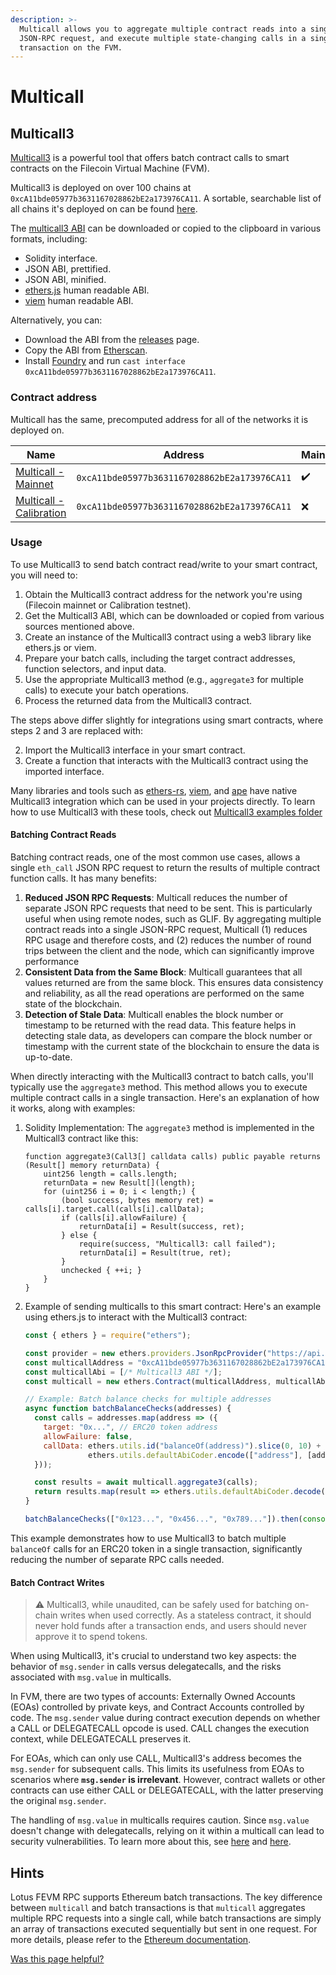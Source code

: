 ```yaml
---
description: >-
  Multicall allows you to aggregate multiple contract reads into a single
  JSON-RPC request, and execute multiple state-changing calls in a single
  transaction on the FVM.
---
```


# Multicall

## Multicall3

[Multicall3](https://www.multicall3.com/) is a powerful tool that offers batch contract calls to smart contracts on the Filecoin Virtual Machine (FVM).

Multicall3 is deployed on over 100 chains at `0xcA11bde05977b3631167028862bE2a173976CA11`. A sortable, searchable list of all chains it's deployed on can be found [here](https://multicall3.com/deployments).

The [multicall3 ABI](https://multicall3.com/abi) can be downloaded or copied to the clipboard in various formats, including:

* Solidity interface.
* JSON ABI, prettified.
* JSON ABI, minified.
* [ethers.js](https://docs.ethers.org/v5/) human readable ABI.
* [viem](https://viem.sh/) human readable ABI.

Alternatively, you can:

* Download the ABI from the [releases](https://github.com/mds1/multicall/releases) page.
* Copy the ABI from [Etherscan](https://etherscan.io/address/0xcA11bde05977b3631167028862bE2a173976CA11#code).
* Install [Foundry](https://github.com/gakonst/foundry/) and run `cast interface 0xcA11bde05977b3631167028862bE2a173976CA11`.

### Contract address

Multicall has the same, precomputed address for all of the networks it is deployed on.

| Name                                                                                                             | Address                                      | Mainnet | Calibration |
| ---------------------------------------------------------------------------------------------------------------- | -------------------------------------------- | ------- | ----------- |
| [Multicall - Mainnet](https://filfox.info/en/address/0xcA11bde05977b3631167028862bE2a173976CA11?t=3)             | `0xcA11bde05977b3631167028862bE2a173976CA11` | ✔️      | ❌           |
| [Multicall - Calibration](https://calibration.filscan.io/en/address/0xcA11bde05977b3631167028862bE2a173976CA11/) | `0xcA11bde05977b3631167028862bE2a173976CA11` | ❌       | ✔️          |

### Usage

To use Multicall3 to send batch contract read/write to your smart contract, you will need to:

1. Obtain the Multicall3 contract address for the network you're using (Filecoin mainnet or Calibration testnet).
2. Get the Multicall3 ABI, which can be downloaded or copied from various sources mentioned above.
3. Create an instance of the Multicall3 contract using a web3 library like ethers.js or viem.
4. Prepare your batch calls, including the target contract addresses, function selectors, and input data.
5. Use the appropriate Multicall3 method (e.g., `aggregate3` for multiple calls) to execute your batch operations.
6. Process the returned data from the Multicall3 contract.

The steps above differ slightly for integrations using smart contracts, where steps 2 and 3 are replaced with:

2. Import the Multicall3 interface in your smart contract.
3. Create a function that interacts with the Multicall3 contract using the imported interface.

Many libraries and tools such as [ethers-rs](https://docs.rs/ethers/latest/ethers/), [viem](https://viem.sh/), and [ape](https://apeworx.io/) have native Multicall3 integration which can be used in your projects directly. To learn how to use Multicall3 with these tools, check out [Multicall3 examples folder](https://github.com/mds1/multicall/blob/main/examples)

#### Batching Contract Reads

Batching contract reads, one of the most common use cases, allows a single `eth_call` JSON RPC request to return the results of multiple contract function calls. It has many benefits:

1. **Reduced JSON RPC Requests**: Multicall reduces the number of separate JSON RPC requests that need to be sent. This is particularly useful when using remote nodes, such as GLIF. By aggregating multiple contract reads into a single JSON-RPC request, Multicall (1) reduces RPC usage and therefore costs, and (2) reduces the number of round trips between the client and the node, which can significantly improve performance
2. **Consistent Data from the Same Block**: Multicall guarantees that all values returned are from the same block. This ensures data consistency and reliability, as all the read operations are performed on the same state of the blockchain.
3. **Detection of Stale Data**: Multicall enables the block number or timestamp to be returned with the read data. This feature helps in detecting stale data, as developers can compare the block number or timestamp with the current state of the blockchain to ensure the data is up-to-date.

When directly interacting with the Multicall3 contract to batch calls, you'll typically use the `aggregate3` method. This method allows you to execute multiple contract calls in a single transaction. Here's an explanation of how it works, along with examples:

1.  Solidity Implementation: The `aggregate3` method is implemented in the Multicall3 contract like this:

    ```solidity
    function aggregate3(Call3[] calldata calls) public payable returns (Result[] memory returnData) {
        uint256 length = calls.length;
        returnData = new Result[](length);
        for (uint256 i = 0; i < length;) {
            (bool success, bytes memory ret) = calls[i].target.call(calls[i].callData);
            if (calls[i].allowFailure) {
                returnData[i] = Result(success, ret);
            } else {
                require(success, "Multicall3: call failed");
                returnData[i] = Result(true, ret);
            }
            unchecked { ++i; }
        }
    }
    ```
2.  Example of sending multicalls to this smart contract: Here's an example using ethers.js to interact with the Multicall3 contract:

    ```javascript
    const { ethers } = require("ethers");

    const provider = new ethers.providers.JsonRpcProvider("https://api.node.glif.io/rpc/v1");
    const multicallAddress = "0xcA11bde05977b3631167028862bE2a173976CA11";
    const multicallAbi = [/* Multicall3 ABI */];
    const multicall = new ethers.Contract(multicallAddress, multicallAbi, provider);

    // Example: Batch balance checks for multiple addresses
    async function batchBalanceChecks(addresses) {
      const calls = addresses.map(address => ({
        target: "0x...", // ERC20 token address
        allowFailure: false,
        callData: ethers.utils.id("balanceOf(address)").slice(0, 10) + 
                  ethers.utils.defaultAbiCoder.encode(["address"], [address]).slice(2)
      }));

      const results = await multicall.aggregate3(calls);
      return results.map(result => ethers.utils.defaultAbiCoder.decode(["uint256"], result.returnData)[0]);
    }

    batchBalanceChecks(["0x123...", "0x456...", "0x789..."]).then(console.log);
    ```

This example demonstrates how to use Multicall3 to batch multiple `balanceOf` calls for an ERC20 token in a single transaction, significantly reducing the number of separate RPC calls needed.

#### Batch Contract Writes

> :warning: Multicall3, while unaudited, can be safely used for batching on-chain writes when used correctly. As a stateless contract, it should never hold funds after a transaction ends, and users should never approve it to spend tokens.

When using Multicall3, it's crucial to understand two key aspects: the behavior of `msg.sender` in calls versus delegatecalls, and the risks associated with `msg.value` in multicalls.

In FVM, there are two types of accounts: Externally Owned Accounts (EOAs) controlled by private keys, and Contract Accounts controlled by code. The `msg.sender` value during contract execution depends on whether a CALL or DELEGATECALL opcode is used. CALL changes the execution context, while DELEGATECALL preserves it.

For EOAs, which can only use CALL, Multicall3's address becomes the `msg.sender` for subsequent calls. This limits its usefulness from EOAs to scenarios where **`msg.sender` is irrelevant**. However, contract wallets or other contracts can use either CALL or DELEGATECALL, with the latter preserving the original `msg.sender`.

The handling of `msg.value` in multicalls requires caution. Since `msg.value` doesn't change with delegatecalls, relying on it within a multicall can lead to security vulnerabilities. To learn more about this, see [here](https://github.com/runtimeverification/verified-smart-contracts/wiki/List-of-Security-Vulnerabilities#payable-multicall) and [here](https://samczsun.com/two-rights-might-make-a-wrong/).

## Hints

Lotus FEVM RPC supports Ethereum batch transactions. The key difference between `multicall` and batch transactions is that `multicall` aggregates multiple RPC requests into a single call, while batch transactions are simply an array of transactions executed sequentially but sent in one request. For more details, please refer to the [Ethereum documentation](https://geth.ethereum.org/docs/interacting-with-geth/rpc/batch).



[Was this page helpful?](https://airtable.com/apppq4inOe4gmSSlk/pagoZHC2i1iqgphgl/form?prefill\_Page+URL=https://docs.filecoin.io/smart-contracts/advanced/multicall)
